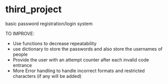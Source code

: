 # third_project
basic password registration/login system

TO IMPROVE:
- Use functions to decrease repeatability
- use dictionary to store the passwords and also store the usernames of people
- Provide the user with an attempt counter after each invalid code entrance
- More Error handling to handle incorrect formats and restricted characters (if any will be added)
